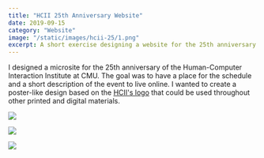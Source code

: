 ```yaml
---
title: "HCII 25th Anniversary Website"
date: 2019-09-15
category: "Website"
image: "/static/images/hcii-25/1.png"
excerpt: A short exercise designing a website for the 25th anniversary of the Human-Computer Interaction Institute at CMU.
---
```


I designed a microsite for the 25th anniversary of the Human-Computer Interaction Institute at CMU. The goal was to have a place for the schedule and a short description of the event to live online. I wanted to create a poster-like design based on the [HCII's logo](https://hcii.cmu.edu/sites/all/themes/custom/zen_hcii/logo.png) that could be used throughout other printed and digital materials.

![](/static/images/hcii-25/1.png)

![](/static/images/hcii-25/2.png)

![](/static/images/hcii-25/3.png)
